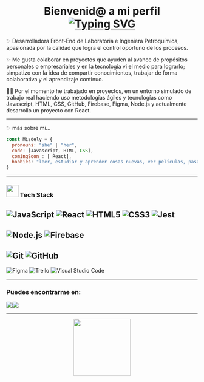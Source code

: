 <h1 align="center">
Bienvenid@ a mi perfil
<br>
<a href="https://git.io/typing-svg"><img src="https://readme-typing-svg.demolab.com?font=Monserrat&size=25&pause=1000&color=D536F7&center=true&vCenter=true&multiline=true&width=435&lines=Soy+Misdely" alt="Typing SVG" /></a>
</h1>

✨ Desarrolladora Front-End de Laboratoria e Ingeniera Petroquímica, apasionada por la calidad que logra el control oportuno de los procesos.

✨ Me gusta colaborar en proyectos que ayuden al avance de propósitos personales o empresariales y en la tecnología vi el medio para lograrlo; simpatizo con la idea de compartir conocimientos, trabajar de forma colaborativa y el aprendizaje continuo.

👩‍💻 Por el momento he trabajado en proyectos, en un entorno simulado de trabajo real haciendo uso metodologías ágiles y tecnologías como Javascript, HTML, CSS, GitHub, Firebase, Figma, Node.js y actualmente desarrollo un proyecto con React. 


--------------

✨ más sobre mi...

```javascript
const Misdely = {
  pronouns: "she" | "her",
  code: [Javascript, HTML, CSS],
  comingSoon : [ React],
  hobbies: "leer, estudiar y aprender cosas nuevas, ver películas, pasar tiempo en familia, bailar, makeup", 
}
```
---
### <img src = "https://media2.giphy.com/media/QssGEmpkyEOhBCb7e1/giphy.gif?cid=ecf05e47a0n3gi1bfqntqmob8g9aid1oyj2wr3ds3mg700bl&rid=giphy.gif" width = 32px>  Tech Stack 

![JavaScript](https://img.shields.io/badge/javascript-%23323330.svg?style=for-the-badge&logo=javascript&logoColor=%23F7DF1E) 
![React](https://img.shields.io/badge/react-%2320232a.svg?style=for-the-badge&logo=react&logoColor=%2361DAFB) 
![HTML5](https://img.shields.io/badge/html5-%23E34F26.svg?style=for-the-badge&logo=html5&logoColor=white) 
![CSS3](https://img.shields.io/badge/css3-%231572B6.svg?style=for-the-badge&logo=css3&logoColor=white) 
![Jest](https://img.shields.io/badge/Jest-C21325?style=for-the-badge&logo=jest&logoColor=white)
--
![Node.js](https://img.shields.io/badge/Node.js-339933?style=for-the-badge&logo=nodedotjs&logoColor=white)
![Firebase](https://img.shields.io/badge/firebase-ffca28?style=for-the-badge&logo=firebase&logoColor=black)
--
![Git](https://img.shields.io/badge/GIT-E44C30?style=for-the-badge&logo=git&logoColor=white)
![GitHub](https://img.shields.io/badge/GitHub-100000?style=for-the-badge&logo=github&logoColor=white)
--
![Figma](https://img.shields.io/badge/figma-%23F24E1E.svg?style=for-the-badge&logo=figma&logoColor=white)
![Trello](https://img.shields.io/badge/Trello-%23026AA7.svg?style=for-the-badge&logo=Trello&logoColor=white)
![Visual Studio Code](https://img.shields.io/badge/Visual%20Studio%20Code-0078d7.svg?style=for-the-badge&logo=visual-studio-code&logoColor=white)

---

<h3>Puedes encontrarme en:</h3>
<div style = "display: flex; flex-direction: row">
<a href = "https://www.linkedin.com/in/misdely-morales/"><img src = "https://img.icons8.com/ios-filled/40/ffffff/linkedin.png"></a>
<a href = "mailto:misdely.m@gmail.com"><img src = "https://img.icons8.com/ios-filled/40/ffffff/secured-letter--v1.png"></a>
</div>

---

<div id="footer" align="center">
<img src="https://media.giphy.com/media/SUcApSWjPwQMARvcM8/giphy.gif" width="150"/>
</div> 
